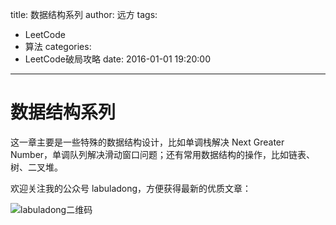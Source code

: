 title: 数据结构系列
author: 远方
tags:
  - LeetCode
  - 算法
categories:
  - LeetCode破局攻略
date: 2016-01-01 19:20:00
---
# 数据结构系列

这一章主要是一些特殊的数据结构设计，比如单调栈解决 Next Greater Number，单调队列解决滑动窗口问题；还有常用数据结构的操作，比如链表、树、二叉堆。

欢迎关注我的公众号 labuladong，方便获得最新的优质文章：

![labuladong二维码](images/LeetCode破局攻略/qrcode.jpg)